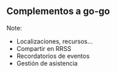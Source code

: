 ## Complementos a go-go

Note:
* Localizaciones, recursos...
* Compartir en RRSS
* Recordatorios de eventos
* Gestión de asistencia

